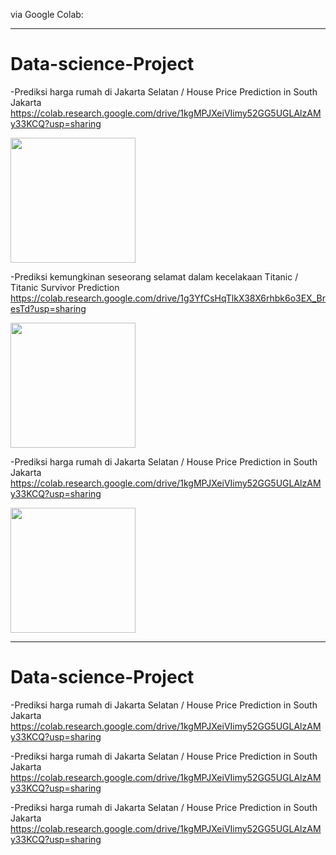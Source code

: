 via Google Colab:

---

# Data-science-Project

-Prediksi harga rumah di Jakarta Selatan / House Price Prediction in South Jakarta
https://colab.research.google.com/drive/1kgMPJXeiVIimy52GG5UGLAlzAMy33KCQ?usp=sharing

<img src="https://github.com/user-attachments/assets/303a8ad0-0f2a-47f0-84fe-eb89e8e946bf" width="200">

-Prediksi kemungkinan seseorang selamat dalam kecelakaan Titanic / Titanic Survivor Prediction
https://colab.research.google.com/drive/1g3YfCsHqTlkX38X6rhbk6o3EX_BresTd?usp=sharing

<img src="https://github.com/user-attachments/assets/f008f40a-7fa0-4418-aa18-c655a60b58c0" width="200">

-Prediksi harga rumah di Jakarta Selatan / House Price Prediction in South Jakarta
https://colab.research.google.com/drive/1kgMPJXeiVIimy52GG5UGLAlzAMy33KCQ?usp=sharing

<img src="https://github.com/user-attachments/assets/d817b628-9284-4e53-93a2-5a10e97a18d4" width="200">

---

# Data-science-Project

-Prediksi harga rumah di Jakarta Selatan / House Price Prediction in South Jakarta
https://colab.research.google.com/drive/1kgMPJXeiVIimy52GG5UGLAlzAMy33KCQ?usp=sharing

-Prediksi harga rumah di Jakarta Selatan / House Price Prediction in South Jakarta
https://colab.research.google.com/drive/1kgMPJXeiVIimy52GG5UGLAlzAMy33KCQ?usp=sharing

-Prediksi harga rumah di Jakarta Selatan / House Price Prediction in South Jakarta
https://colab.research.google.com/drive/1kgMPJXeiVIimy52GG5UGLAlzAMy33KCQ?usp=sharing
